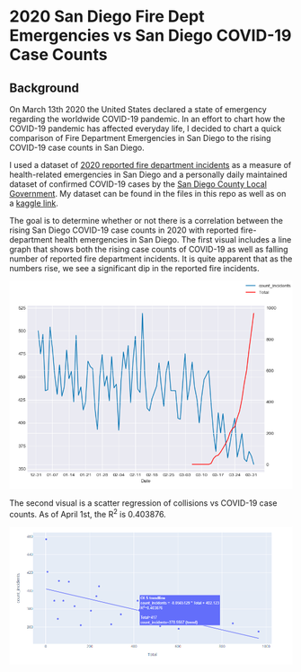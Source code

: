 # 2020 San Diego Fire Dept Emergencies vs San Diego COVID-19 Case Counts

## Background

On March 13th 2020 the United States declared a state of emergency regarding the worldwide COVID-19 pandemic. In an effort to chart how the COVID-19 pandemic has affected everyday life, I decided to chart a quick comparison of Fire Department Emergencies in San Diego to the rising COVID-19 case counts in San Diego.

I used a dataset of [2020 reported fire department incidents](https://data.sandiego.gov/datasets/fire-incidents/) as a measure of health-related emergencies in San Diego and a personally daily maintained dataset of confirmed COVID-19 cases by the [San Diego County Local Government](https://www.sandiegocounty.gov/content/sdc/hhsa/programs/phs/community_epidemiology/dc/2019-nCoV/status.html). My dataset can be found in the files in this repo as well as on a [kaggle link](https://www.kaggle.com/idarerick/san-diego-covid19-case-count).

The goal is to determine whether or not there is a correlation between the rising San Diego COVID-19 case counts in 2020 with reported fire-department health emergencies in San Diego. The first visual includes a line graph that shows both the rising case counts of COVID-19 as well as falling number of reported fire department incidents. It is quite apparent that as the numbers rise, we see a significant dip in the reported fire incidents.

![Fire Department Emergencies and COVID-19 Counts over Time](images/sd-fire-incidents-vs-sd-covid-counts.png)

The second visual is a scatter regression of collisions vs COVID-19 case counts. As of April 1st, the R<sup>2</sup> is 0.403876.

![Fire Incidents vs COVID-19 Regression](images/sd-fire-incidents-vs-sd-covid-counts-regression.png)
